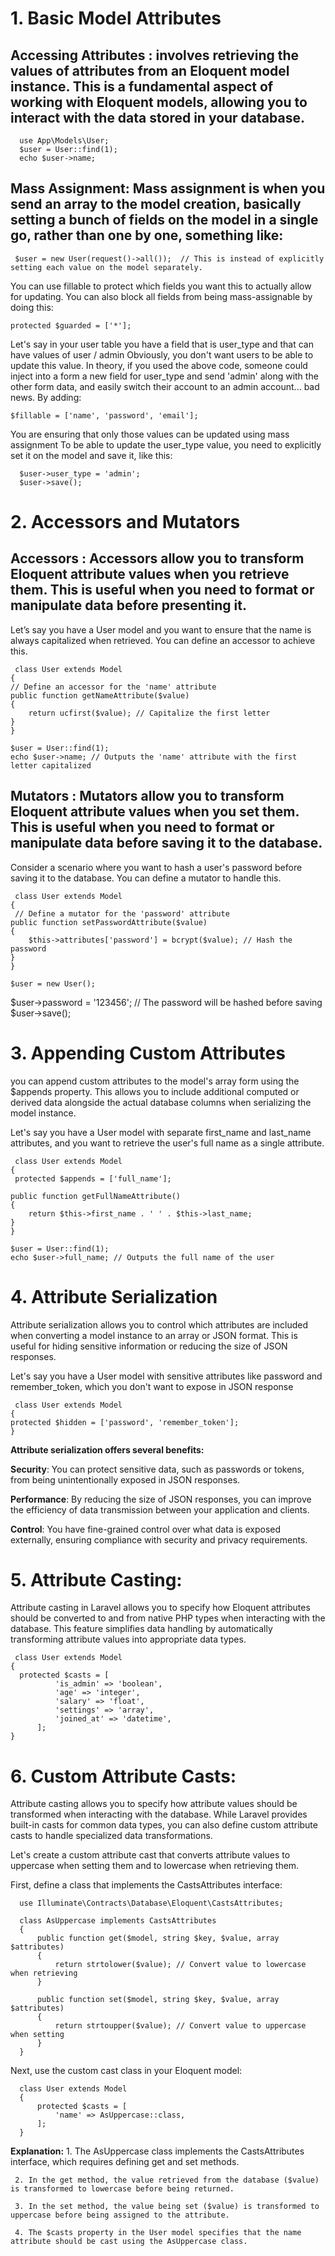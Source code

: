 
# 1. Basic Model Attributes
   ## Accessing Attributes :  involves retrieving the values of attributes from an Eloquent model instance. This is a fundamental aspect of working with Eloquent models, allowing  you to interact with the data stored in your database.
      use App\Models\User;
      $user = User::find(1);
      echo $user->name;

## Mass Assignment: Mass assignment is when you send an array to the model creation, basically setting a bunch of fields on the model in a single go, rather than one by one, something like:

     $user = new User(request()->all());  // This is instead of explicitly setting each value on the model separately.

You can use fillable to protect which fields you want this to actually allow for updating.
You can also block all fields from being mass-assignable by doing this:

    protected $guarded = ['*'];

Let's say in your user table you have a field that is user_type and that can have values of user / admin
Obviously, you don't want users to be able to update this value. In theory, if you used the above code, someone could inject into a form a new field for user_type and send 'admin' along with the other form data, and easily switch their account to an admin account... bad news.
By adding:

    $fillable = ['name', 'password', 'email'];

You are ensuring that only those values can be updated using mass assignment
To be able to update the user_type value, you need to explicitly set it on the model and save it, like this:

      $user->user_type = 'admin';
      $user->save();
# 2. Accessors and Mutators
  ## Accessors : Accessors allow you to transform Eloquent attribute values when you retrieve them. This is useful when you need to format or manipulate data before presenting it.
  
Let’s say you have a User model and you want to ensure that the name is always capitalized when retrieved. You can define an accessor to achieve this.

     class User extends Model
    {
    // Define an accessor for the 'name' attribute
    public function getNameAttribute($value)
    {
        return ucfirst($value); // Capitalize the first letter
    }
    }

    $user = User::find(1);
    echo $user->name; // Outputs the 'name' attribute with the first letter capitalized
    
  ## Mutators : Mutators allow you to transform Eloquent attribute values when you set them. This is useful when you need to format or manipulate data before saving it to the database.
  
Consider a scenario where you want to hash a user's password before saving it to the database. You can define a mutator to handle this.

     class User extends Model
    {
     // Define a mutator for the 'password' attribute
    public function setPasswordAttribute($value)
    {
        $this->attributes['password'] = bcrypt($value); // Hash the password
    }
    }

    $user = new User();
   $user->password = '123456'; // The password will be hashed before saving
   $user->save();

# 3. Appending Custom Attributes

  you can append custom attributes to the model's array form using the $appends property. This allows you to include additional computed or derived data alongside the actual database columns when serializing the model instance.

  Let's say you have a User model with separate first_name and last_name attributes, and you want to retrieve the user's full name as a single attribute.

     class User extends Model
    {
     protected $appends = ['full_name'];

    public function getFullNameAttribute()
    {
        return $this->first_name . ' ' . $this->last_name;
    }
    }

    $user = User::find(1);
    echo $user->full_name; // Outputs the full name of the user

    
# 4. Attribute Serialization

 Attribute serialization allows you to control which attributes are included when converting a model instance to an array or JSON format. This is useful for hiding sensitive information or reducing the size of JSON responses.
 
Let's say you have a User model with sensitive attributes like password and remember_token, which you don't want to expose in JSON response

     class User extends Model
    {
    protected $hidden = ['password', 'remember_token'];
    }

   **Attribute serialization offers several benefits:**
   
  **Security**: You can protect sensitive data, such as passwords or tokens, from being unintentionally exposed in JSON responses.
   
  **Performance**: By reducing the size of JSON responses, you can improve the efficiency of data transmission between your application and clients.
   
   **Control**: You have fine-grained control over what data is exposed externally, ensuring compliance with security and privacy requirements.
   

   # 5. Attribute Casting:
   
   Attribute casting in Laravel allows you to specify how Eloquent attributes should be converted to and from native PHP types when interacting with the database. This feature simplifies data handling by automatically transforming attribute values into appropriate data types.

     class User extends Model
    {
      protected $casts = [
              'is_admin' => 'boolean',
              'age' => 'integer',
              'salary' => 'float',
              'settings' => 'array',
              'joined_at' => 'datetime',
          ];
    }
       
# 6. Custom Attribute Casts:
Attribute casting allows you to specify how attribute values should be transformed when interacting with the database. While Laravel provides built-in casts for common data types, you can also define custom attribute casts to handle specialized data transformations.

Let's create a custom attribute cast that converts attribute values to uppercase when setting them and to lowercase when retrieving them.

First, define a class that implements the CastsAttributes interface:

      use Illuminate\Contracts\Database\Eloquent\CastsAttributes;

      class AsUppercase implements CastsAttributes
      {
          public function get($model, string $key, $value, array $attributes)
          {
              return strtolower($value); // Convert value to lowercase when retrieving
          }
      
          public function set($model, string $key, $value, array $attributes)
          {
              return strtoupper($value); // Convert value to uppercase when setting
          }
      }
      
Next, use the custom cast class in your Eloquent model:

      class User extends Model
      {
          protected $casts = [
              'name' => AsUppercase::class,
          ];
      }
**Explanation:**
     1. The AsUppercase class implements the CastsAttributes interface, which requires defining get and set methods.
     
     2. In the get method, the value retrieved from the database ($value) is transformed to lowercase before being returned.
     
     3. In the set method, the value being set ($value) is transformed to uppercase before being assigned to the attribute.
     
     4. The $casts property in the User model specifies that the name attribute should be cast using the AsUppercase class.
